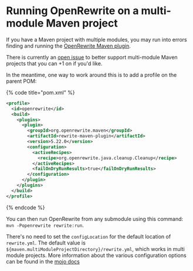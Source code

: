 # Running OpenRewrite on a multi-module Maven project

If you have a Maven project with multiple modules, you may run into errors finding and running the [OpenRewrite Maven plugin](https://github.com/openrewrite/rewrite-maven-plugin).

There is currently an [open issue](https://github.com/openrewrite/rewrite-maven-plugin/issues/475) to better support multi-module Maven projects that you can +1 on if you'd like. 

In the meantime, one way to work around this is to add a profile on the parent POM:

{% code title="pom.xml" %}
```xml
<profile>
  <id>openrewrite</id>
  <build>
    <plugins>
      <plugin>
        <groupId>org.openrewrite.maven</groupId>
        <artifactId>rewrite-maven-plugin</artifactId>
        <version>5.22.0</version>
        <configuration>
          <activeRecipes>
            <recipe>org.openrewrite.java.cleanup.Cleanup</recipe>
          </activeRecipes>
          <failOnDryRunResults>true</failOnDryRunResults>
        </configuration>
      </plugin>
    </plugins>
  </build>
</profile>
```
{% endcode %}

You can then run OpenRewrite from any submodule using this command: `mvn -Popenrewrite rewrite:run`. 

There's no need to set the `configLocation` for the default location of `rewrite.yml`. The default value is `${maven.multiModuleProjectDirectory}/rewrite.yml`, which works in multi module projects. More information about the various configuration options can be found in the [mojo docs](https://openrewrite.github.io/rewrite-maven-plugin/run-mojo.html)
